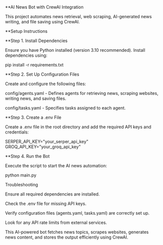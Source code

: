 **AI News Bot with CrewAI Integration

This project automates news retrieval, web scraping, AI-generated news writing, and file saving using CrewAI.

**Setup Instructions

**Step 1. Install Dependencies

Ensure you have Python installed (version 3.10 recommended). Install dependencies using:

pip install -r requirements.txt

**Step 2. Set Up Configuration Files

Create and configure the following files:

config/agents.yaml - Defines agents for retrieving news, scraping websites, writing news, and saving files.

config/tasks.yaml - Specifies tasks assigned to each agent.

**Step 3. Create a .env File

Create a .env file in the root directory and add the required API keys and credentials:

SERPER_API_KEY="your_serper_api_key"
GROQ_API_KEY="your_groq_api_key"

**Step 4. Run the Bot

Execute the script to start the AI news automation:

python main.py

Troubleshooting

Ensure all required dependencies are installed.

Check the .env file for missing API keys.

Verify configuration files (agents.yaml, tasks.yaml) are correctly set up.

Look for any API rate limits from external services.

This AI-powered bot fetches news topics, scrapes websites, generates news content, and stores the output efficiently using CrewAI.
